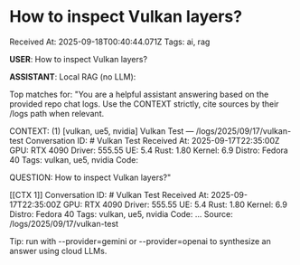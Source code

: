 # How to inspect Vulkan layers?

Received At: 2025-09-18T00:40:44.071Z
Tags: ai, rag

**USER**: How to inspect Vulkan layers?

**ASSISTANT**: Local RAG (no LLM):

Top matches for: "You are a helpful assistant answering based on the provided repo chat logs. Use the CONTEXT strictly, cite sources by their /logs path when relevant.

CONTEXT:
(1) [vulkan, ue5, nvidia] Vulkan Test — /logs/2025/09/17/vulkan-test
Conversation ID: # Vulkan Test Received At: 2025-09-17T22:35:00Z GPU: RTX 4090 Driver: 555.55 UE: 5.4 Rust: 1.80 Kernel: 6.9 Distro: Fedora 40 Tags: vulkan, ue5, nvidia Code:

QUESTION: How to inspect Vulkan layers?"

[[CTX 1]] Conversation ID: # Vulkan Test Received At: 2025-09-17T22:35:00Z GPU: RTX 4090 Driver: 555.55 UE: 5.4 Rust: 1.80 Kernel: 6.9 Distro: Fedora 40 Tags: vulkan, ue5, nvidia Code: …
Source: /logs/2025/09/17/vulkan-test

Tip: run with --provider=gemini or --provider=openai to synthesize an answer using cloud LLMs.
